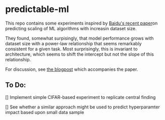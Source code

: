 # predictable-ml

This repo contains some experiments inspired by [Baidu's recent paper](https://arxiv.org/abs/1712.00409)on predicting scaling of ML algorithms with 
increasin dataset size.

They found, somewhat surpisingly, that model performance grows with dataset size with a power-law relationship that 
seems remarkably consistent for a given task. Most surprisingly, this is invariant to architecture, which seems to shift
the intercept but not the slope of this relationship.

For discussion, see [the blogpost](http://research.baidu.com/deep-learning-scaling-predictable-empirically/) which accompanies the paper.

## To Do:

[] Implement simple CIFAR-based experiment to replicate central finding 

[] See whether a similar approach might be used to predict hyperparamter impact based upon small data sample


